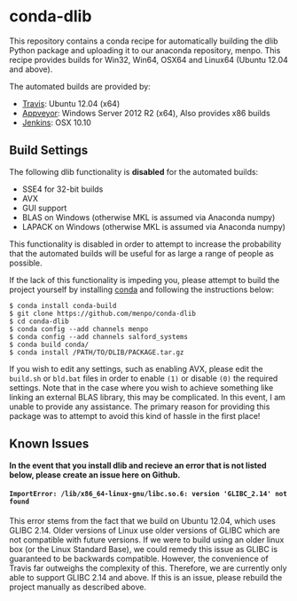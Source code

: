 conda-dlib
==========
This repository contains a conda recipe for automatically building the dlib Python package and uploading it to our anaconda repository, menpo. This recipe provides builds for Win32, Win64, OSX64 and Linux64 (Ubuntu 12.04 and above).

The automated builds are provided by:

  - [Travis](https://travis-ci.org/menpo/conda-dlib): Ubuntu 12.04 (x64)
  - [Appveyor](https://ci.appveyor.com/project/jabooth/conda-dlib): Windows Server 2012 R2 (x64), Also provides x86 builds
  - [Jenkins](http://jenkins.menpo.org/job/conda-dlib/): OSX 10.10

Build Settings
--------------
The following dlib functionality is **disabled** for the automated builds:

  - SSE4 for 32-bit builds
  - AVX
  - GUI support
  - BLAS on Windows (otherwise MKL is assumed via Anaconda numpy)
  - LAPACK on Windows (otherwise MKL is assumed via Anaconda numpy)

This functionality is disabled in order to attempt to increase the probability that the automated builds will be useful for as large a range of people as possible.

If the lack of this functionality is impeding you, please attempt to build the project yourself by installing [conda](http://conda.pydata.org/miniconda.html) and following the instructions below:

```
$ conda install conda-build
$ git clone https://github.com/menpo/conda-dlib
$ cd conda-dlib
$ conda config --add channels menpo
$ conda config --add channels salford_systems
$ conda build conda/
$ conda install /PATH/TO/DLIB/PACKAGE.tar.gz
```

If you wish to edit any settings, such as enabling AVX, please edit the `build.sh` or `bld.bat` files in order to enable `(1)` or disable `(0)` the required settings. Note that in the case where you wish to achieve something like linking an external BLAS library, this may be complicated. In this event, I am unable to provide any assistance. The primary reason for providing this package was to attempt to avoid this kind of hassle in the first place!

Known Issues
------------
**In the event that you install dlib and recieve an error that is not listed below, please create an issue here on Github.**

#### `ImportError: /lib/x86_64-linux-gnu/libc.so.6: version 'GLIBC_2.14' not found`
This error stems from the fact that we build on Ubuntu 12.04, which uses GLIBC 2.14. Older versions of Linux use older versions of GLIBC which are not compatible with future versions. If we were to build using an older linux box (or the Linux Standard Base), we could remedy this issue as GLIBC is guaranteed to be backwards compatible. However, the convenience of Travis far outweighs the complexity of this. Therefore, we are currently only able to support GLIBC 2.14 and above. If this is an issue, please rebuild the project manually as described above.
